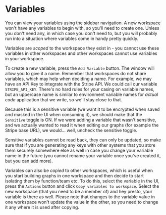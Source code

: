 # Variables

You can view your variables using the sidebar navigation. A new workspace won't have any variables to begin with, so you'll need to create one. Unless you don't need any, in which case you don't need to, but you will probably run into a situation where variables come in handy pretty quickly.

Variables are _scoped_ to the workspace they exist in - you cannot use these variables in other workspaces and other workspaces cannot use variables in your workspace.

To create a new variable, press the `Add Variable` button. The window will allow you to give it a name. Remember that workspaces do not share variables, which may help when deciding a name. For example, we may have an API Key to integrate with the Stripe API. We could call our variable `STRIPE_API_KEY`. There's no hard rules for your casing on variable names, but an uppercase name is similar to environment variable names for _actual code_ application that we write, so we'll stay close to that.

Because this is a sensitive variable (we want it to be encrypted when saved and masked in the UI when consuming it), we should make that the `Sensitive` toggle is ON. If we were adding a variable that wasn't sensitive, and we actually wanted to read it when editing our graphs (for example the Stripe base URL), we would... well, uncheck the sensitive toggle.

Sensitive variables cannot be read back, they can only be updated, so make sure that if you are generating any keys with other systems that you store them securely somewhere else as well in case you change your variable name in the future (you cannot rename your variable once you've created it, but you can add more).

Variables can also be _copied_ to other workspaces, which is useful when you start building graphs in one workspace and then decide to start isolating them by function/team etc. To do this, select the variable in the UI, press the `Actions` button and click `Copy variables to workspace`. Select the new workspace (that you need to be a member of) and hey presto, your variable is there as well. Please note that changes to the variable value in one workspace won't update the value in the other, so you need to change it any where it is used after copying.
